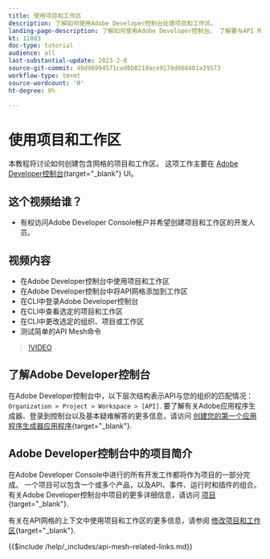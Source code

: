 ```yaml
---
title: 使用项目和工作区
description: 了解如何使用Adobe Developer控制台处理项目和工作区。
landing-page-description: 了解如何使用Adobe Developer控制台。 了解要与API Mesh一起使用的项目和工作区。
kt: 11803
doc-type: tutorial
audience: all
last-substantial-update: 2023-2-8
source-git-commit: 48d96994571ced0b8219ace9178d068481a39573
workflow-type: tm+mt
source-wordcount: '0'
ht-degree: 0%

---
```



# 使用项目和工作区

本教程将讨论如何创建包含网格的项目和工作区。 这项工作主要在 [Adobe Developer控制台](https://developer.adobe.com/console){target="_blank"} UI。

## 这个视频给谁？

* 有权访问Adobe Developer Console帐户并希望创建项目和工作区的开发人员。

## 视频内容

* 在Adobe Developer控制台中使用项目和工作区
* 在Adobe Developer控制台中将API网格添加到工作区
* 在CLI中登录Adobe Developer控制台
* 在CLI中查看选定的项目和工作区
* 在CLI中更改选定的组织、项目或工作区
* 测试简单的API Mesh命令

>[!VIDEO](https://video.tv.adobe.com/v/3414123/)

## 了解Adobe Developer控制台

在Adobe Developer控制台中，以下层次结构表示API与您的组织的匹配情况： `Organization > Project > Workspace > [API]`. 要了解有关Adobe应用程序生成器、登录到控制台以及基本疑难解答的更多信息，请访问 [创建您的第一个应用程序生成器应用程序](https://developer.adobe.com/app-builder/docs/getting_started/first_app/){target="_blank"}.

## Adobe Developer控制台中的项目简介

在Adobe Developer Console中进行的所有开发工作都将作为项目的一部分完成。 一个项目可以包含一个或多个产品，以及API、事件、运行时和插件的组合。 有关Adobe Developer控制台中项目的更多详细信息，请访问 [项目](https://developer.adobe.com/developer-console/docs/guides/projects/){target="_blank"}.

有关在API网格的上下文中使用项目和工作区的更多信息，请参阅 [修改项目和工作区](https://developer.adobe.com/graphql-mesh-gateway/gateway/create-mesh/#modify-projects-and-workspaces){target="_blank"}.

{{$include /help/_includes/api-mesh-related-links.md}}
